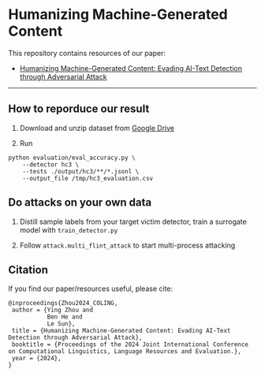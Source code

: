 # Humanizing Machine-Generated Content

This repository contains resources of our paper:
- [Humanizing Machine-Generated Content: Evading AI-Text Detection through Adversarial Attack](https://arxiv.org/abs/2404.01907)

---

## How to reporduce our result
1. Download and unzip dataset from [Google Drive](https://drive.google.com/file/d/15rdZfNmnVeqEFKSu1A01DIvhYL30vadi)

2. Run
```
python evaluation/eval_accuracy.py \
    --detector hc3 \
    --tests ./output/hc3/**/*.jsonl \
    --output_file /tmp/hc3_evaluation.csv
```


## Do attacks on your own data
1. Distill sample labels from your target victim detector, train a surrogate model with `train_detector.py`

2. Follow `attack.multi_flint_attack` to start multi-process attacking


## Citation
If you find our paper/resources useful, please cite:
```
@inproceedings{Zhou2024_COLING,
 author = {Ying Zhou and
           Ben He and
           Le Sun},
 title = {Humanizing Machine-Generated Content: Evading AI-Text Detection through Adversarial Attack},
 booktitle = {Proceedings of the 2024 Joint International Conference on Computational Linguistics, Language Resources and Evaluation.},
 year = {2024},
}
```
